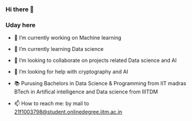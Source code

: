 ### Hi there 👋
### Uday here






- 🔭 I’m currently working on Machine learning
- 🌱 I’m currently learning Data science
- 👯 I’m looking to collaborate on projects related Data science and AI
- 🤔 I’m looking for help with cryptography and AI
- 📚 Purusing 
      Bachelors in Data Science & Programming from IIT madras
      BTech in Artifical intelligence and Data science from IIITDM
  
- 📫 How to reach me: by mail to 21f1003798@student.onlinedegree.iitm.ac.in


